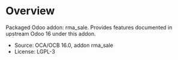 # Overview

Packaged Odoo addon: rma_sale. Provides features documented in upstream Odoo 16 under this addon.

- Source: OCA/OCB 16.0, addon rma_sale
- License: LGPL-3
